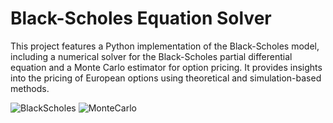 # Black-Scholes Equation Solver


This project features a Python implementation of the Black-Scholes model, including a numerical solver for the Black-Scholes partial differential equation and a Monte Carlo estimator for option pricing. It provides insights into the pricing of European options using theoretical and simulation-based methods.



![BlackScholes](https://github.com/user-attachments/assets/2036a03e-f9e1-463e-a220-0dbb6f96554d)
![MonteCarlo](https://github.com/user-attachments/assets/7cff1945-9be9-4047-9cbd-bcfa5db57b63)
